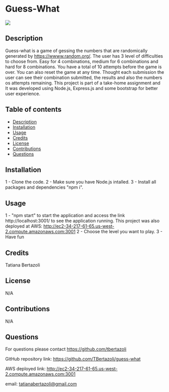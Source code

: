 # Guess-What

   <img src="public\assets\images\Screenshot 2023-11-13 at 10.35.21 PM.png">

## Description

Guess-what is a game of gessing the numbers that are randomically generated by https://wwww.random.org/.
The user has 3 level of difficulties to choose from. Easy for 4 combinations, medium for 6 combinations and hard for 8 combinations. You have a total of 10 attempts before the game is over. You can also reset the game at any time. Thought each submission the user can see their combination submitted, the results and also the numbers os attempts remaining.
This project is part of a take-home assignment and It was developed using Node.js, Express.js and some bootstrap for better user experience.

## Table of contents

- [Description](#description)
- [Installation](#installation)
- [Usage](#usage)
- [Credits](#credits)
- [License](#license)
- [Contributions](#contributions)
- [Questions](#questions)

## Installation

1 - Clone the code.
2 - Make sure you have Node.js intalled.
3 - Install all packages and dependencies "npm i".

## Usage

1 - "npm start" to start the application and access the link http://localhost:3001/ to see the application running. This project was also deployed at AWS: http://ec2-34-217-61-65.us-west-2.compute.amazonaws.com:3001
2 - Choose the level you want to play.
3 - Have fun

## Credits

Tatiana Bertazoli

## License

N/A

## Contributions

N/A

## Questions

For questions please contact https://github.com/tbertazoli

GitHub repository link: https://github.com/TBertazoli/guess-what

AWS deployed link: http://ec2-34-217-61-65.us-west-2.compute.amazonaws.com:3001

email: tatianabertazoli@gmail.com
